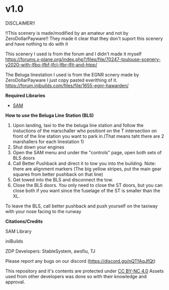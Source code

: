 # v1.0
DISCLAIMER!!

!!This scenery is made/modified by an amateur and not by ZeroDollarPayware!!
They made it clear that they don't suport this scenery and have nothing to do with it

This scenery I used is from the forum and I didn't made it myself
https://forums.x-plane.org/index.php?/files/file/70247-toulouse-scenery-v2020-with-lfbo-lfbf-lfcl-lfbr-lfit-and-htpp/

The Beluga linestation I used is from the EGNR scnery made by ZeroDollarPayware I just copy pasted everithing of it.
https://forum.inibuilds.com/files/file/1655-egnr-hawarden/

**Required Libraries**
* [SAM](https://forums.x-plane.org/index.php?/files/file/59782-scenery-animation-manager-suite/)

**How to use the Beluga Line Station (BLS)**
1. Upon landing, taxi to the the beluga line station and follow the instuctions of the marschaller who positiont on the T intersection on front of the line station you want to park in.(That means taht there are 2 marshallers for each linestation 1) 
2. Shut down your engines
3. Open the SAM menu and under the "controls" page, open both sets of BLS doors
4. Call Better Pushback and direct it to tow you into the building. Note: there are alignment markers (The big yellow stripes, put the main gear squares from better pushback on that line)
5. Get towed into the BLS and disconnect the tow. 
6. Close the BLS doors. You only need to close the ST doors, but you can close both if you want since the fuselage of the ST is smaller than the XL. 

To leave the BLS, call better pushback and push yourself on the taxiway with your nose facing to the runway

**Citations/Credits**

SAM Library

iniBuilds

ZDP Developers: StableSystem, awsfiu, TJ

Please report any bugs on our discord (https://discord.gg/nQTfAqJfQt)

This repository and it's contents are protected under [CC BY-NC 4.0](https://creativecommons.org/licenses/by-nc/4.0/)
Assets used from other developers was done so with their knowledge and approval. 
